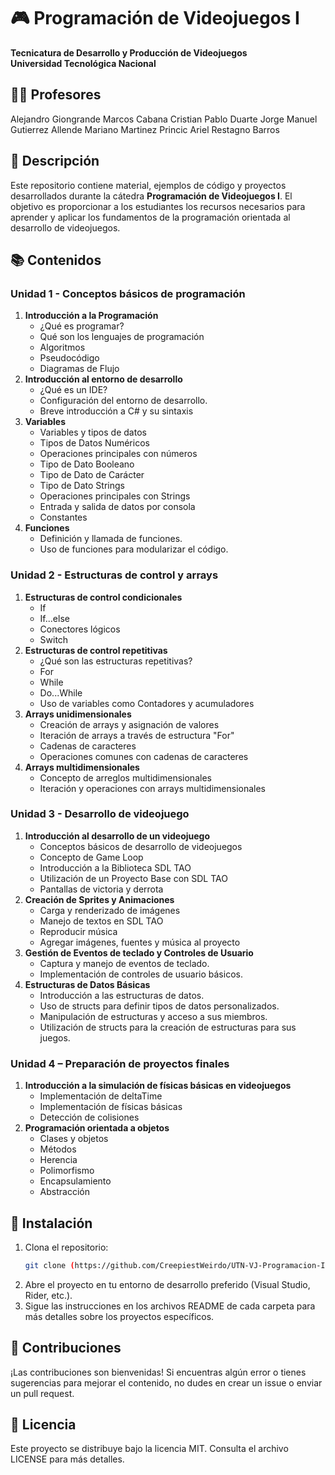 # 🎮 Programación de Videojuegos I

**Tecnicatura de Desarrollo y Producción de Videojuegos**  
**Universidad Tecnológica Nacional**

## 👨‍🏫 Profesores
Alejandro Giongrande
Marcos Cabana
Cristian Pablo Duarte
Jorge Manuel Gutierrez Allende
Mariano Martinez Princic
Ariel Restagno Barros

## 📝 Descripción

Este repositorio contiene material, ejemplos de código y proyectos desarrollados durante la cátedra **Programación de Videojuegos I**. El objetivo es proporcionar a los estudiantes los recursos necesarios para aprender y aplicar los fundamentos de la programación orientada al desarrollo de videojuegos.

## 📚 Contenidos

### Unidad 1 - Conceptos básicos de programación
1. **Introducción a la Programación**
   - ¿Qué es programar?
   - Qué son los lenguajes de programación
   - Algoritmos
   - Pseudocódigo
   - Diagramas de Flujo
2. **Introducción al entorno de desarrollo**
   - ¿Qué es un IDE?
   - Configuración del entorno de desarrollo.
   - Breve introducción a C# y su sintaxis
3. **Variables**
   - Variables y tipos de datos
   - Tipos de Datos Numéricos
   - Operaciones principales con números
   - Tipo de Dato Booleano
   - Tipo de Dato de Carácter
   - Tipo de Dato Strings
   - Operaciones principales con Strings
   - Entrada y salida de datos por consola
   - Constantes
4. **Funciones**
   - Definición y llamada de funciones.
   - Uso de funciones para modularizar el código.

### Unidad 2 - Estructuras de control y arrays
1. **Estructuras de control condicionales**
   - If
   - If...else
   - Conectores lógicos
   - Switch
2. **Estructuras de control repetitivas**
   - ¿Qué son las estructuras repetitivas?
   - For
   - While
   - Do...While
   - Uso de variables como Contadores y acumuladores
3. **Arrays unidimensionales**
   - Creación de arrays y asignación de valores
   - Iteración de arrays a través de estructura "For"
   - Cadenas de caracteres
   - Operaciones comunes con cadenas de caracteres
4. **Arrays multidimensionales**
   - Concepto de arreglos multidimensionales
   - Iteración y operaciones con arrays multidimensionales

### Unidad 3 - Desarrollo de videojuego
1. **Introducción al desarrollo de un videojuego**
   - Conceptos básicos de desarrollo de videojuegos
   - Concepto de Game Loop
   - Introducción a la Biblioteca SDL TAO
   - Utilización de un Proyecto Base con SDL TAO
   - Pantallas de victoria y derrota
2. **Creación de Sprites y Animaciones**
   - Carga y renderizado de imágenes
   - Manejo de textos en SDL TAO
   - Reproducir música
   - Agregar imágenes, fuentes y música al proyecto
3. **Gestión de Eventos de teclado y Controles de Usuario**
   - Captura y manejo de eventos de teclado.
   - Implementación de controles de usuario básicos.
4. **Estructuras de Datos Básicas**
   - Introducción a las estructuras de datos.
   - Uso de structs para definir tipos de datos personalizados.
   - Manipulación de estructuras y acceso a sus miembros.
   - Utilización de structs para la creación de estructuras para sus juegos.

### Unidad 4 – Preparación de proyectos finales
1. **Introducción a la simulación de físicas básicas en videojuegos**
   - Implementación de deltaTime
   - Implementación de físicas básicas
   - Detección de colisiones
2. **Programación orientada a objetos**
   - Clases y objetos
   - Métodos
   - Herencia
   - Polimorfismo
   - Encapsulamiento
   - Abstracción

## 🚀 Instalación

1. Clona el repositorio:
   ```bash
   git clone (https://github.com/CreepiestWeirdo/UTN-VJ-Programacion-I.git)
2. Abre el proyecto en tu entorno de desarrollo preferido (Visual Studio, Rider, etc.).
3. Sigue las instrucciones en los archivos README de cada carpeta para más detalles sobre los proyectos específicos.

## 🤝 Contribuciones
¡Las contribuciones son bienvenidas! Si encuentras algún error o tienes sugerencias para mejorar el contenido, no dudes en crear un issue o enviar un pull request.

## 📄 Licencia
Este proyecto se distribuye bajo la licencia MIT. Consulta el archivo LICENSE para más detalles.
